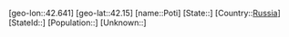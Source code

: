 ﻿---
location: [42.15,42.641]
type: City
tags:
- geo/City


SpocWebEntityId: 33492
isDeleted: false
confidential: public

---
[geo-lon::42.641]
[geo-lat::42.15]
[name::Poti]
[State::]
[Country::[Russia](geo/Continent/Europe/Russia.md)]
[StateId::]
[Population::]
[Unknown::]

